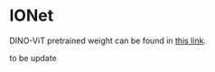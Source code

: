# IONet

DINO-ViT pretrained weight can be found in [this link](https://github.com/lunit-io/benchmark-ssl-pathology/releases/tag/pretrained-weights).

to be update
